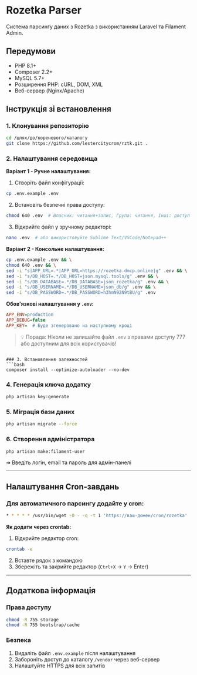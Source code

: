 # Rozetka Parser

Система парсингу даних з Rozetka з використанням Laravel та Filament Admin.

## Передумови
- PHP 8.1+
- Composer 2.2+
- MySQL 5.7+
- Розширення PHP: cURL, DOM, XML
- Веб-сервер (Nginx/Apache)

## Інструкція зі встановлення

### 1. Клонування репозиторію
```bash
cd /шлях/до/кореневого/каталогу
git clone https://github.com/lestercitycrom/rztk.git .
```

### 2. Налаштування середовища

**Варіант 1 - Ручне налаштування:**
1. Створіть файл конфігурації:
```bash
cp .env.example .env
```

2. Встановіть безпечні права доступу:
```bash
chmod 640 .env  # Власник: читання+запис, Група: читання, Інші: доступ закрито
```

3. Відкрийте файл у зручному редакторі:
```bash
nano .env  # або використовуйте Sublime Text/VSCode/Notepad++
```

**Варіант 2 - Консольне налаштування:**
```bash
cp .env.example .env && \
chmod 640 .env && \
sed -i "s|APP_URL=.*|APP_URL=https://rozetka.dmcp.online|g" .env && \
sed -i "s/DB_HOST=.*/DB_HOST=json.mysql.tools/g" .env && \
sed -i "s/DB_DATABASE=.*/DB_DATABASE=json_rozetka/g" .env && \
sed -i "s/DB_USERNAME=.*/DB_USERNAME=json_db/g" .env && \
sed -i "s/DB_PASSWORD=.*/DB_PASSWORD=h3hmN92N9tBU/g" .env
```

**Обов'язкові налаштування у `.env`:**
```ini
APP_ENV=production
APP_DEBUG=false
APP_KEY=  # Буде згенеровано на наступному кроці
```

> 💡 Порада: Ніколи не залишайте файл `.env` з правами доступу 777 або доступним для всіх користувачів!

```

### 3. Встановлення залежностей
```bash
composer install --optimize-autoloader --no-dev
```

### 4. Генерація ключа додатку
```bash
php artisan key:generate
```

### 5. Міграція бази даних
```bash
php artisan migrate --force
```

### 6. Створення адміністратора
```bash
php artisan make:filament-user
```
➔ Введіть логін, email та пароль для адмін-панелі

---

## Налаштування Cron-завдань

### Для автоматичного парсингу додайте у cron:
```bash
* * * * * /usr/bin/wget -O - -q -t 1 'https://ваш-домен/cron/rozetka'
```

**Як додати через crontab:**
1. Відкрийте редактор cron:
```bash
crontab -e
```
2. Вставте рядок з командою
3. Збережіть та закрийте редактор (`Ctrl+X` → `Y` → Enter)

---

## Додаткова інформація

### Права доступу
```bash
chmod -R 755 storage
chmod -R 755 bootstrap/cache
```

### Безпека
1. Видаліть файл `.env.example` після налаштування
2. Забороніть доступ до каталогу `/vendor` через веб-сервер
3. Налаштуйте HTTPS для всіх запитів
